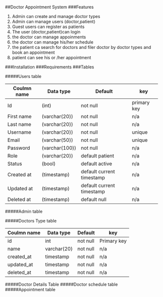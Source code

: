 ##Doctor Appointment System
###Features
<ol>
<li>Admin can create and manage doctor types</li>
<li>Admin can manage users (doctor,patient)</li>
<li>Guest users can register as patients</li>
<li>The user (doctor,patient)can login</li>
<li>the doctor can manage appoinments</li>
<li>the doctor can manage his/her schedule</li>
<li>the patient ca search for doctors and filer doctor by doctor types and book an appointment</li>
<li>patient can see his or /her appointment</li>
</ol>
###Installation
###Requirements
###Tables

#####Users table
<table>
        <thead>
            <tr>
                <th>Coulmn name</th>
                <th>Data type</th>
                <th>Default</th>
                <th>key</th>
            </tr>
        </thead>
        <tbody>
            <tr>
                <td>Id</td>
                <td>(int)</td>
                <td>not null</td>
                <td>primary key</td>
            </tr>
            <tr>
                <td>First name </td>
                <td>(varchar(20))</td>
                <td>not null</td>
                <td>n/a</td>
            </tr>
            <tr>
                <td>Last name</td>
                <td>(varchar(20))</td>
                <td>not null</td>
                <td>n/a</td>
            </tr>
            <tr>
                <td>Username</td>
                <td>(varchar(20))</td>
                <td>not null</td>
                <td>unique</td>
            </tr>
            <tr>
                <td>Email</td>
                <td>(varchar(50))</td>
                <td>not null</td>
                <td>unique</td>
            </tr>
            <tr>
                <td>Password</td>
                <td>(varchar(100))</td>
                <td>not null</td>
                <td>n/a</td>
            </tr>
            <tr>
                <td>Role</td>
                <td>(varchar(20))</td>
                <td>default patient</td>
                <td>n/a</td>
            </tr>
            <tr>
                <td>Status</td>
                <td>(bool)</td>
                <td>default active</td>
                <td>n/a</td>
            </tr>
            <tr>
                <td>Created at</td>
                <td>(timestamp)</td>
                <td>default current timestamp </td>
                <td>n/a</td>
            </tr>
            <tr>
                <td>Updated at</td>
                <td>(timestamp)</td>
                <td>default current timestamp</td>
                <td>n/a</td>
            </tr>
            <tr>
                <td>Deleted at</td>
                <td>(timestamp)</td>
                <td>default null</td>
                <td>n/a</td>
            </tr>
        </tbody>
    </table>
#####Admin table

#####Doctors Type table
<table>
        <thead>
            <tr>
                <th>Coulmn name</th>
                <th>Data type</th>
                <th>Default</th>
                <th>key</th>
            </tr>
        </thead>
        <tbody>
            <tr>
                <td>id</td>
                <td>int</td>
                <td>not null</td>
                <td>Primary key</td>
            </tr>
            <tr>
                <td>name</td>
                <td>varchar(20)</td>
                <td>not null</td>
                <td>n/a</td>
            </tr>
            <tr>
                <td>created_at</td>
                <td>timestamp</td>
                <td>not null</td>
                <td>n/a</td>
            </tr>
            <tr>
                <td>updated_at</td>
                <td>timestamp</td>
                <td>not null</td>
                <td>n/a</td>
            </tr>
            <tr>
                <td>deleted_at</td>
                <td>timestamp</td>
                <td>not null</td>
                <td>n/a</td>
            </tr>
        </tbody>
    </table>

#####Doctor Details Table
#####Doctor schedule  table
#####Appointment table


